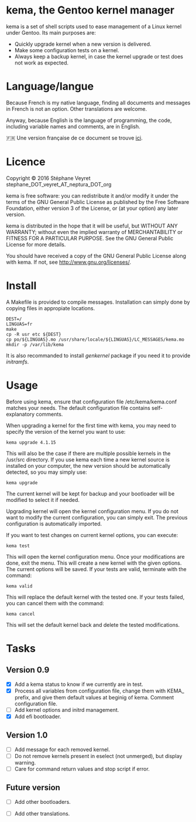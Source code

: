 # kema, the Gentoo kernel manager

kema is a set of shell scripts used to ease management of a Linux kernel under Gentoo. Its main purposes are:
* Quickly upgrade kernel when a new version is delivered.
* Make some configuration tests on a kernel.
* Always keep a backup kernel, in case the kernel upgrade or test does not work as expected.

# Language/langue

Because French is my native language, finding all documents and messages in French is not an option. Other translations are welcome.

Anyway, because English is the language of programming, the code, including variable names and comments, are in English.

:fr: Une version française de ce document se trouve [ici](doc/fr/README.md).

# Licence

Copyright © 2016 Stéphane Veyret stephane_DOT_veyret_AT_neptura_DOT_org

kema is free software: you can redistribute it and/or modify it under the terms of the GNU General Public License as published by the Free Software Foundation, either version 3 of the License, or (at your option) any later version.

kema is distributed in the hope that it will be useful, but WITHOUT ANY WARRANTY; without even the implied warranty of MERCHANTABILITY or FITNESS FOR A PARTICULAR PURPOSE. See the GNU General Public License for more details.

You should have received a copy of the GNU General Public License along with kema.  If not, see <http://www.gnu.org/licenses/>.

# Install

A Makefile is provided to compile messages. Installation can simply done by copying files in appropiate locations.

    DEST=/
    LINGUAS=fr
    make
    cp -R usr etc ${DEST}
    cp po/${LINGUAS}.mo /usr/share/locale/${LINGUAS}/LC_MESSAGES/kema.mo
    mkdir -p /var/lib/kema

It is also recommanded to install _genkernel_ package if you need it to provide _initramfs_.

# Usage

Before using kema, ensure that configuration file /etc/kema/kema.conf matches your needs. The default configuration file contains self-explanatory comments.

When upgrading a kernel for the first time with kema, you may need to specify the version of the kernel you want to use:

    kema upgrade 4.1.15

This will also be the case if there are multiple possible kernels in the /usr/src directory. If you use kema each time a new kernel source is installed on your computer, the new version should be automatically detected, so you may simply use:

    kema upgrade

The current kernel will be kept for backup and your bootloader will be modified to select it if needed.

Upgrading kernel will open the kernel configuration menu. If you do not want to modify the current configuration, you can simply exit. The previous configuration is automatically imported.

If you want to test changes on current kernel options, you can execute:

    kema test

This will open the kernel configuration menu. Once your modifications are done, exit the menu. This will create a new kernel with the given options. The current options will be saved. If your tests are valid, terminate with the command:

    kema valid

This will replace the default kernel with the tested one. If your tests failed, you can cancel them with the command:

    kema cancel

This will set the default kernel back and delete the tested modifications.

# Tasks

## Version 0.9

- [x] Add a kema status to know if we currently are in test.
- [x] Process all variables from configuration file, change them with KEMA_ prefix, and give them default values at beginig of kema. Comment configuration file.
- [ ] Add kernel options and initrd management.
- [x] Add efi bootloader.

## Version 1.0

- [ ] Add message for each removed kernel.
- [ ] Do not remove kernels present in eselect (not unmerged), but display warning.
- [ ] Care for command return values and stop script if error.

## Future version

- [ ] Add other bootloaders.
- [ ] Add other translations.

